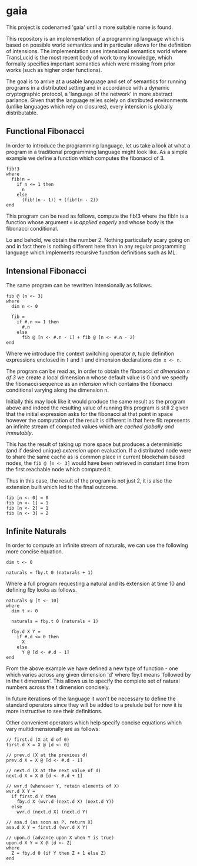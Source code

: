 # gaia

This project is codenamed 'gaia' until a more suitable name is found. 

This repository is an implementation of a programming language which is based on possible world semantics and in particular allows for the definition of intensions. The implementation uses intensional semantics world where TransLucid is the most recent body of work to my knowledge, which formally specifies important semantics which were missing from prior works (such as higher order functions).

The goal is to arrive at a usable language and set of semantics for running programs in a distributed setting and in accordance with a dynamic cryptographic protocol, a 'language of the network' in more abstract parlance. Given that the language relies solely on distributed environments (unlike languages which rely on closures), every intension is globally distributable. 

## Functional Fibonacci

In order to introduce the programming language, let us take a look at what a program in a traditional programming language might look like. As a simple example we define a function which computes the fibonacci of 3.

```
fib!3
where
  fib!n = 
    if n <= 1 then 
      n 
    else 
      (fib!(n - 1)) + (fib!(n - 2)) 
end
```

This program can be read as follows, compute the fib!3 where the fib!n is a function whose argument `n` _is applied eagerly_ and whose body is the fibonacci conditional.

Lo and behold, we obtain the number 2. Nothing particularly scary going on and in fact there is nothing different here than in any regular programming language which implements recursive function definitions such as ML.

## Intensional Fibonacci

The same program can be rewritten intensionally as follows.

```
fib @ [n <- 3]
where
  dim n <- 0

  fib = 
    if #.n <= 1 then 
      #.n 
    else 
      fib @ [n <- #.n - 1] + fib @ [n <- #.n - 2]
end
```

Where we introduce the context switching operator `@`, tuple definition expressions enclosed in `[` and `]` and dimension declarations `dim x <- n`.  

The program can be read as, in order to obtain the fibonacci _at dimension n of 3_ we create a local dimension n whose default value is 0 and we specify the fibonacci sequence as an _intension_ which contains the fibonacci conditional varying along the dimension n.

Initially this may look like it would produce the same result as the program above and indeed the resulting value of running this program is still 2 given that the initial expression asks for the fibonacci at that point in space however the computation of the result is different in that here fib represents an infinite stream of computed values which are _cached globally and immutably_.

This has the result of taking up more space but produces a deterministic (and if desired unique) _extension_ upon evaluation. If a distributed node were to share the same cache as is common place in current blockchain based nodes, the `fib @ [n <- 3]` would have been retrieved in constant time from the first reachable node which computed it.  

Thus in this case, the result of the program is not just 2, it is also the extension built which led to the final outcome.

```
fib [n <- 0] = 0
fib [n <- 1] = 1
fib [n <- 2] = 1
fib [n <- 3] = 2
```

## Infinite Naturals

In order to compute an infinite stream of naturals, we can use the following more concise equation.

```
dim t <- 0

naturals = fby.t 0 (naturals + 1)
```

Where a full program requesting a natural and its extension at time 10 and defining fby looks as follows.

```
naturals @ [t <- 10]
where
  dim t <- 0

  naturals = fby.t 0 (naturals + 1)

  fby.d X Y =
    if #.d <= 0 then
      X
    else
      Y @ [d <- #.d - 1]
end
```

From the above example we have defined a new type of function - one which varies across any given dimension 'd' where fby.t means 'followed by in the t dimension'. This allows us to specify the complete set of natural numbers across the t dimension concisely.

In future iterations of the language it won't be necessary to define the standard operators since they will be added to a prelude but for now it is more instructive to see their definitions.

Other convenient operators which help specify concise equations which vary multidimensionally are as follows:
```
// first.d (X at d of 0)
first.d X = X @ [d <- 0]

// prev.d (X at the previous d)
prev.d X = X @ [d <- #.d - 1]

// next.d (X at the next value of d)
next.d X = X @ [d <- #.d + 1]

// wvr.d (whenever Y, retain elements of X)
wvr.d X Y = 
  if first.d Y then
    fby.d X (wvr.d (next.d X) (next.d Y))
  else
    wvr.d (next.d X) (next.d Y)

// asa.d (as soon as P, return X)
asa.d X Y = first.d (wvr.d X Y)

// upon.d (advance upon X when Y is true)
upon.d X Y = X @ [d <- Z]
where
  Z = fby.d 0 (if Y then Z + 1 else Z)
end
```



